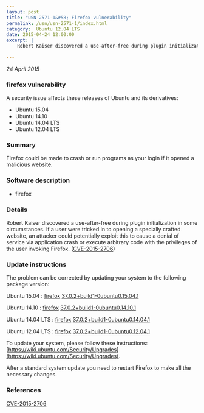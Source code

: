 ```yaml
---
layout: post
title: "USN-2571-1&#58; Firefox vulnerability"
permalink: /usn/usn-2571-1/index.html
category:  Ubuntu 12.04 LTS
date: 2015-04-24 12:00:00
excerpt: |
    Robert Kaiser discovered a use-after-free during plugin initialization in some circumstances. If a user were tricked in to opening a specially crafted website, an attacker could potentially exploit this to cause a denial of service via application crash or execute arbitrary code with the privileges of the user invoking Firefox. ([CVE-2015-2706](http://people.ubuntu.com/~ubuntu-security/cve/CVE-2015-2706)) 
    
--- 
```

 
 

*24 April 2015*

### firefox vulnerability

A security issue affects these releases of Ubuntu and its derivatives:

* Ubuntu 15.04
* Ubuntu 14.10
* Ubuntu 14.04 LTS
* Ubuntu 12.04 LTS

### Summary

Firefox could be made to crash or run programs as your login if it opened a malicious website.

### Software description

* firefox 

### Details

Robert Kaiser discovered a use-after-free during plugin initialization in some circumstances. If a user were tricked in to opening a specially crafted website, an attacker could potentially exploit this to cause a denial of service via application crash or execute arbitrary code with the privileges of the user invoking Firefox. ([CVE-2015-2706](http://people.ubuntu.com/~ubuntu-security/cve/CVE-2015-2706)) 

### Update instructions

The problem can be corrected by updating your system to the following package version:

Ubuntu 15.04
 : [firefox](https://launchpad.net/ubuntu/+source/firefox) <span> [37.0.2+build1-0ubuntu0.15.04.1](https://launchpad.net/ubuntu/+source/firefox/37.0.2+build1-0ubuntu0.15.04.1) </span> 

Ubuntu 14.10
 : [firefox](https://launchpad.net/ubuntu/+source/firefox) <span> [37.0.2+build1-0ubuntu0.14.10.1](https://launchpad.net/ubuntu/+source/firefox/37.0.2+build1-0ubuntu0.14.10.1) </span> 

Ubuntu 14.04 LTS
 : [firefox](https://launchpad.net/ubuntu/+source/firefox) <span> [37.0.2+build1-0ubuntu0.14.04.1](https://launchpad.net/ubuntu/+source/firefox/37.0.2+build1-0ubuntu0.14.04.1) </span> 

Ubuntu 12.04 LTS
 : [firefox](https://launchpad.net/ubuntu/+source/firefox) <span> [37.0.2+build1-0ubuntu0.12.04.1](https://launchpad.net/ubuntu/+source/firefox/37.0.2+build1-0ubuntu0.12.04.1) </span> 

To update your system, please follow these instructions: [https://wiki.ubuntu.com/Security/Upgrades](https://wiki.ubuntu.com/Security/Upgrades).

After a standard system update you need to restart Firefox to make all the necessary changes. 

### References

 
 [CVE-2015-2706](http://people.ubuntu.com/~ubuntu-security/cve/CVE-2015-2706)
 

